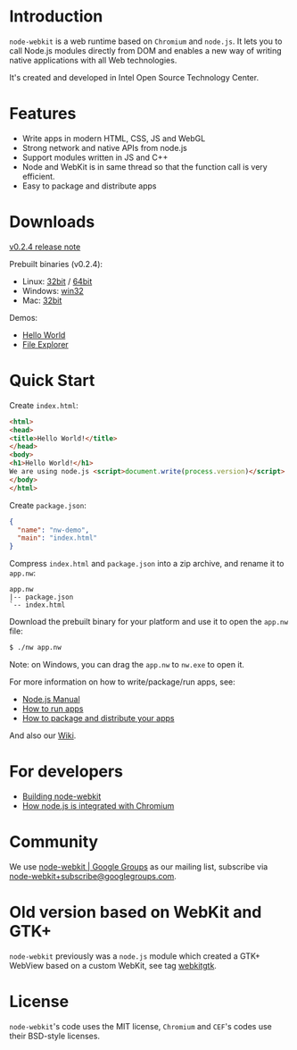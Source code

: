 # Introduction

`node-webkit` is a web runtime based on `Chromium` and `node.js`. It lets you
to call Node.js modules directly from DOM and enables a new way of writing
native applications with all Web technologies. 

It's created and developed in Intel Open Source Technology Center.

# Features

* Write apps in modern HTML, CSS, JS and WebGL
* Strong network and native APIs from node.js
* Support modules written in JS and C++ 
* Node and WebKit is in same thread so that the function call is very efficient.
* Easy to package and distribute apps

# Downloads

[v0.2.4 release note](https://groups.google.com/forum/?fromgroups=#!topic/node-webkit/y7JsqTDFjpU)

Prebuilt binaries (v0.2.4):

* Linux: [32bit](http://s3.amazonaws.com/node-webkit/nw_release_linux_x32.tar.gz) / [64bit](https://s3.amazonaws.com/node-webkit/nw_release_linux_x64.tar.gz)
* Windows: [win32](http://s3.amazonaws.com/node-webkit/nw_release_win32.zip)
* Mac: [32bit](http://s3.amazonaws.com/node-webkit/nw_release_mac.zip)

Demos:

* [Hello World](http://s3.amazonaws.com/node-webkit/hello_world2.nw)
* [File Explorer](https://github.com/zcbenz/nw-file-explorer)

# Quick Start

Create `index.html`:

````html
<html>
<head>
<title>Hello World!</title>
</head>
<body>
<h1>Hello World!</h1>
We are using node.js <script>document.write(process.version)</script>
</body>
</html>
````

Create `package.json`:

````json
{
  "name": "nw-demo",
  "main": "index.html"
}
````

Compress `index.html` and `package.json` into a zip archive, and rename
it to `app.nw`:

    app.nw
    |-- package.json
    `-- index.html

Download the prebuilt binary for your platform and use it to open the
`app.nw` file:

````bash
$ ./nw app.nw
````

Note: on Windows, you can drag the `app.nw` to `nw.exe` to open it.

For more information on how to write/package/run apps, see:

* [Node.js Manual](http://nodejs.org/api/)
* [How to run apps](https://github.com/rogerwang/node-webkit/wiki/How-to-run-apps)
* [How to package and distribute your apps](https://github.com/rogerwang/node-webkit/wiki/How-to-package-and-distribute-your-apps)

And also our [Wiki](https://github.com/rogerwang/node-webkit/wiki).

# For developers

* [Building node-webkit](https://github.com/rogerwang/node-webkit/wiki/Building-node-webkit)
* [How node.js is integrated with Chromium](https://github.com/rogerwang/node-webkit/wiki/How-node.js-is-integrated-with-Chromium)

# Community

We use [node-webkit | Google Groups](http://groups.google.com/group/node-webkit) as
our mailing list, subscribe via [node-webkit+subscribe@googlegroups.com](mailto:node-webkit+subscribe@googlegroups.com).

# Old version based on WebKit and GTK+

`node-webkit` previously was a `node.js` module which created a GTK+ WebView
based on a custom WebKit, see tag [webkitgtk](https://github.com/rogerwang/node-webkit/tree/webkitgtk).

# License

`node-webkit`'s code uses the MIT license, `Chromium` and `CEF`'s codes use
their BSD-style licenses.

